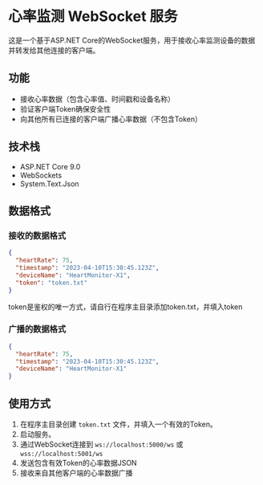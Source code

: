 ﻿# 心率监测 WebSocket 服务

这是一个基于ASP.NET Core的WebSocket服务，用于接收心率监测设备的数据并转发给其他连接的客户端。

## 功能

- 接收心率数据（包含心率值、时间戳和设备名称）
- 验证客户端Token确保安全性
- 向其他所有已连接的客户端广播心率数据（不包含Token）

## 技术栈

- ASP.NET Core 9.0
- WebSockets
- System.Text.Json

## 数据格式

### 接收的数据格式

```json
{
  "heartRate": 75,
  "timestamp": "2023-04-10T15:30:45.123Z",
  "deviceName": "HeartMonitor-X1",
  "token": "token.txt"
}
```
token是鉴权的唯一方式，请自行在程序主目录添加token.txt，并填入token

### 广播的数据格式

```json
{
  "heartRate": 75,
  "timestamp": "2023-04-10T15:30:45.123Z",
  "deviceName": "HeartMonitor-X1"
}
```

## 使用方式

1. 在程序主目录创建 `token.txt` 文件，并填入一个有效的Token。
2. 启动服务。
3. 通过WebSocket连接到 `ws://localhost:5000/ws` 或 `wss://localhost:5001/ws`
4. 发送包含有效Token的心率数据JSON
5. 接收来自其他客户端的心率数据广播
